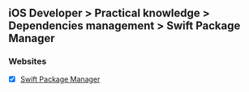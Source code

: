 ## iOS Developer > Practical knowledge > Dependencies management > Swift Package Manager

### Websites
- [X] [Swift Package Manager](https://swift.org/package-manager/)


